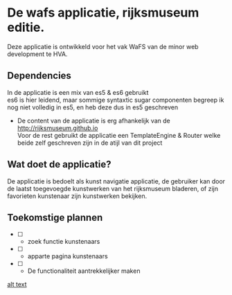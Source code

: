 # De wafs applicatie, rijksmuseum editie.
Deze applicatie is ontwikkeld voor het vak WaFS van de minor web development te HVA.

## Dependencies
In de applicatie is een mix van es5 & es6 gebruikt  
es6 is hier leidend, maar sommige syntaxtic sugar componenten begreep ik nog niet volledig in es5, en heb deze dus in es5 geschreven  
  
* De content van de applicatie is erg afhankelijk van de http://rijksmuseum.github.io  
Voor de rest gebruikt de applicatie een TemplateEngine & Router welke beide zelf geschreven zijn in de atijl van dit project  

## Wat doet de applicatie?
De applicatie is bedoelt als kunst navigatie applicatie, de gebruiker kan door de laatst toegevoegde kunstwerken van het rijksmuseum bladeren, of zijn favorieten kunstenaar zijn kunstwerken bekijken.  

## Toekomstige plannen
- [ ] - zoek functie kunstenaars
- [ ] - apparte pagina kunstenaars 
- [ ] - De functionaliteit aantrekkelijker maken

[alt text][logo]

[logo]: https://github.com/Cascuna/wafs/blob/master/app/static/img/flowchart-wafs.png "Logo Title Text 2"
